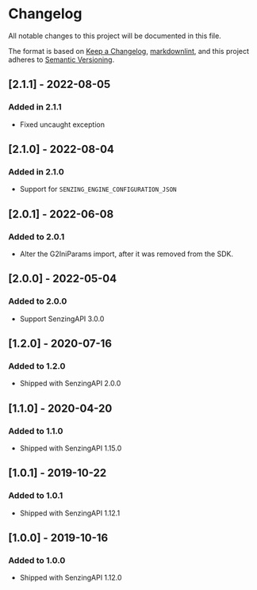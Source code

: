 # Changelog

All notable changes to this project will be documented in this file.

The format is based on [Keep a Changelog](https://keepachangelog.com/en/1.0.0/),
[markdownlint](https://dlaa.me/markdownlint/),
and this project adheres to [Semantic Versioning](https://semver.org/spec/v2.0.0.html).

## [2.1.1] - 2022-08-05

### Added in 2.1.1

- Fixed uncaught exception

## [2.1.0] - 2022-08-04

### Added in 2.1.0

- Support for `SENZING_ENGINE_CONFIGURATION_JSON`

## [2.0.1] - 2022-06-08

### Added to 2.0.1

- Alter the G2IniParams import, after it was removed from the SDK.

## [2.0.0] - 2022-05-04

### Added to 2.0.0

- Support SenzingAPI 3.0.0

## [1.2.0] - 2020-07-16

### Added to 1.2.0

- Shipped with SenzingAPI 2.0.0

## [1.1.0] - 2020-04-20

### Added to 1.1.0

- Shipped with SenzingAPI 1.15.0

## [1.0.1] - 2019-10-22

### Added to 1.0.1

- Shipped with SenzingAPI 1.12.1

## [1.0.0] - 2019-10-16

### Added to 1.0.0

- Shipped with SenzingAPI 1.12.0
